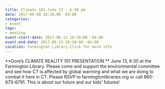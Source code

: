 ```yaml
---
title: Climate 101 June 13 - 6:30 pm
date: 2017-06-08 18:38:00 -04:00
categories:
- event
tags:
- meeting
event-start-date: 2017-06-13 18:30:00 -04:00
event-end-date: 2017-06-13 20:30:00 -04:00
Location: Farmington Library.Click for more info
---
```


**Gore’s CLIMATE REALITY 101 PRESENTATION **
June 13, 6:30 at the Farmington Library.  Please come and support the environmental committee and see how CT is affected by global warming and what we are doing to combat it here in CT. Please RSVP to farmingtonlibraries.org or call 860-673-6791. This is about our future and our kids’ futures!